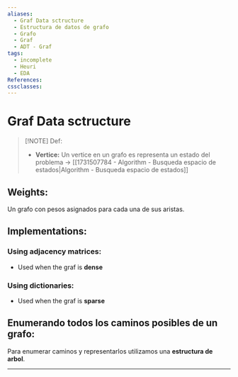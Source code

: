 ```yaml
---
aliases:
  - Graf Data sctructure
  - Estructura de datos de grafo
  - Grafo
  - Graf
  - ADT - Graf
tags:
  - incomplete
  - Heuri
  - EDA
References: 
cssclasses:
---
```

# Graf Data sctructure


> [!NOTE] Def: 
> + **Vertice:** Un vertice en un grafo es  representa un estado del problema → [[1731507784 - Algorithm - Busqueda espacio de estados|Algorithm - Busqueda espacio de estados]]

## Weights: 
Un grafo con pesos asignados para cada una de sus aristas. 
## Implementations: 
### Using adjacency matrices: 
+ Used when the graf is **dense**

### Using dictionaries: 
+ Used when the graf is **sparse**

## Enumerando todos los caminos posibles de un grafo: 
Para enumerar caminos y representarlos utilizamos una **estructura de arbol**. 


***